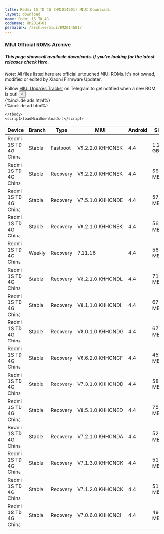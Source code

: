```yaml
---
title: Redmi 1S TD 4G (HM2014501) MIUI Downloads
layout: download
name: Redmi 1S TD 4G
codename: HM2014501
permalink: /archive/miui/HM2014501/
---
```

### MIUI Official ROMs Archive
##### This page shows all available downloads. If you're looking for the latest releases check [Here](/miui/HM2014501/).
*Note*: All files listed here are official untouched MIUI ROMs. It's not owned, modified or edited by Xiaomi Firmware Updater.

<div class="alert alert-primary alert-dismissible fade show" role="alert">
    Follow <a href="https://t.me/MIUIUpdatesTracker" class="alert-link">MIUI Updates Tracker</a> on Telegram to get notified when a new ROM is out!
    <button type="button" class="close" data-dismiss="alert" aria-label="Close">
        <span aria-hidden="true">&times;</span>
    </button>
</div>
{%include ads.html%}
<div class="table-responsive-md" id="table-wrapper">
{%include ad.html%}
<table id="miui" class="display dt-responsive compact table table-striped table-hover table-sm">
    <thead class="thead-dark">
        <tr>
            <th data-ref="device">Device</th>
            <th data-ref="branch">Branch</th>
            <th data-ref="type">Type</th>
            <th data-ref="miui">MIUI</th>
            <th data-ref="android">Android</th>
            <th data-ref="size">Size</th>
            <th data-ref="size">Date</th>
            <th data-ref="link">Link</th>
        </tr>
    </thead>
    <tbody>
    <tr><td>Redmi 1S TD 4G China</td><td>Stable</td><td>Fastboot</td><td>V9.2.2.0.KHHCNEK</td><td>4.4</td><td>1.2 GB</td><td>2018-09-07</td><td><a href="/miui/HM2014501/stable/V9.2.2.0.KHHCNEK/">Download</a></td></tr>
<tr><td>Redmi 1S TD 4G China</td><td>Stable</td><td>Recovery</td><td>V9.2.2.0.KHHCNEK</td><td>4.4</td><td>588.7 MB</td><td>2018-09-07</td><td><a href="/miui/HM2014501/stable/V9.2.2.0.KHHCNEK/">Download</a></td></tr>
<tr><td>Redmi 1S TD 4G China</td><td>Stable</td><td>Recovery</td><td>V7.5.1.0.KHHCNDE</td><td>4.4</td><td>576.5 MB</td><td>2018-08-03</td><td><a href="/miui/HM2014501/stable/V7.5.1.0.KHHCNDE/">Download</a></td></tr>
<tr><td>Redmi 1S TD 4G China</td><td>Stable</td><td>Recovery</td><td>V9.2.1.0.KHHCNEK</td><td>4.4</td><td>561.4 MB</td><td>2018-01-01</td><td><a href="/miui/HM2014501/stable/V9.2.1.0.KHHCNEK/">Download</a></td></tr>
<tr><td>Redmi 1S TD 4G China</td><td>Weekly</td><td>Recovery</td><td>7.11.16</td><td>4.4</td><td>562.6 MB</td><td>2017-11-15</td><td><a href="/miui/HM2014501/weekly/7.11.16/">Download</a></td></tr>
<tr><td>Redmi 1S TD 4G China</td><td>Stable</td><td>Recovery</td><td>V8.2.1.0.KHHCNDL</td><td>4.4</td><td>716.7 MB</td><td>2017-01-19</td><td><a href="/miui/HM2014501/stable/V8.2.1.0.KHHCNDL/">Download</a></td></tr>
<tr><td>Redmi 1S TD 4G China</td><td>Stable</td><td>Recovery</td><td>V8.1.1.0.KHHCNDI</td><td>4.4</td><td>679.7 MB</td><td>2016-11-20</td><td><a href="/miui/HM2014501/stable/V8.1.1.0.KHHCNDI/">Download</a></td></tr>
<tr><td>Redmi 1S TD 4G China</td><td>Stable</td><td>Recovery</td><td>V8.0.1.0.KHHCNDG</td><td>4.4</td><td>671.7 MB</td><td>2016-08-23</td><td><a href="/miui/HM2014501/stable/V8.0.1.0.KHHCNDG/">Download</a></td></tr>
<tr><td>Redmi 1S TD 4G China</td><td>Stable</td><td>Recovery</td><td>V6.6.2.0.KHHCNCF</td><td>4.4</td><td>458.5 MB</td><td>2016-08-23</td><td><a href="/miui/HM2014501/stable/V6.6.2.0.KHHCNCF/">Download</a></td></tr>
<tr><td>Redmi 1S TD 4G China</td><td>Stable</td><td>Recovery</td><td>V7.3.1.0.KHHCNDD</td><td>4.4</td><td>582.9 MB</td><td>2016-05-06</td><td><a href="/miui/HM2014501/stable/V7.3.1.0.KHHCNDD/">Download</a></td></tr>
<tr><td>Redmi 1S TD 4G China</td><td>Stable</td><td>Recovery</td><td>V8.5.1.0.KHHCNED</td><td>4.4</td><td>759.4 MB</td><td>2017-09-07</td><td><a href="/miui/HM2014501/stable/V8.5.1.0.KHHCNED/">Download</a></td></tr>
<tr><td>Redmi 1S TD 4G China</td><td>Stable</td><td>Recovery</td><td>V7.2.1.0.KHHCNDA</td><td>4.4</td><td>529.5 MB</td><td>2016-03-02</td><td><a href="/miui/HM2014501/stable/V7.2.1.0.KHHCNDA/">Download</a></td></tr>
<tr><td>Redmi 1S TD 4G China</td><td>Stable</td><td>Recovery</td><td>V7.1.3.0.KHHCNCK</td><td>4.4</td><td>514.7 MB</td><td>2016-01-25</td><td><a href="/miui/HM2014501/stable/V7.1.3.0.KHHCNCK/">Download</a></td></tr>
<tr><td>Redmi 1S TD 4G China</td><td>Stable</td><td>Recovery</td><td>V7.1.2.0.KHHCNCK</td><td>4.4</td><td>514.7 MB</td><td>2015-12-18</td><td><a href="/miui/HM2014501/stable/V7.1.2.0.KHHCNCK/">Download</a></td></tr>
<tr><td>Redmi 1S TD 4G China</td><td>Stable</td><td>Recovery</td><td>V7.0.6.0.KHHCNCI</td><td>4.4</td><td>495.7 MB</td><td>2015-10-23</td><td><a href="/miui/HM2014501/stable/V7.0.6.0.KHHCNCI/">Download</a></td></tr>

    </tbody>
    <script>loadMiuiDownloads()</script>
</table>
</div>
